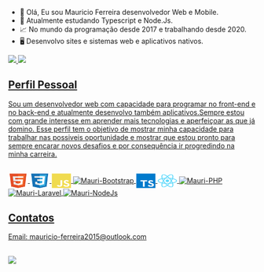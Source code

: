 - 👋 Olá, Eu sou Mauricio Ferreira desenvolvedor Web e Mobile.
- 🌱 Atualmente estudando Typescript e Node.Js.
- 📈 No mundo da programação desde 2017 e trabalhando desde 2020.
- 🖥 Desenvolvo sites e sistemas web e aplicativos nativos.

<div>
  <a href="https://github.com/Mauricio720">
  <img height="180em" src="https://github-readme-stats.vercel.app/api?username=mauricio720&show_icons=true&theme=dark&include_all_commits=true&count_private=true"/>
  <img height="180em" src="https://github-readme-stats.vercel.app/api/top-langs/?username=mauricio720&layout=compact&langs_count=7&theme=dark"/>
</div>

<h2>Perfil Pessoal</h2>
<p>Sou um desenvolvedor web com capacidade
para programar no front-end e no back-end e atualmente desenvolvo também aplicativos.Sempre estou com grande interesse em aprender mais tecnologias e aperfeiçoar as que já domino. Esse perfil tem o objetivo de mostrar minha capacidade para trabalhar nas possiveis oportunidade e mostrar que estou pronto para sempre encarar novos
desafios e por consequência ir progredindo na minha carreira.
</p>


 <div style="display: inline_block"><br>
  <img align="center" alt="Mauri-HTML" height="30" width="40" src="https://raw.githubusercontent.com/devicons/devicon/master/icons/html5/html5-original.svg">
  <img align="center" alt="Mauri-CSS" height="30" width="40" src="https://raw.githubusercontent.com/devicons/devicon/master/icons/css3/css3-original.svg">
  <img align="center" alt="Mauri-Js" height="30" width="40" src="https://raw.githubusercontent.com/devicons/devicon/master/icons/javascript/javascript-plain.svg">
  <img align="center" alt="Mauri-Bootstrap" height="30" width="40" src="https://cdn.jsdelivr.net/gh/devicons/devicon/icons/bootstrap/bootstrap-original.svg">
  <img align="center" alt="Mauri-Ts" height="30" width="40" src="https://raw.githubusercontent.com/devicons/devicon/master/icons/typescript/typescript-plain.svg">
  <img align="center" alt="Mauri-React" height="30" width="40" src="https://raw.githubusercontent.com/devicons/devicon/master/icons/react/react-original.svg">
  <img align="center" alt="Mauri-PHP" height="30" width="40" src="https://cdn.jsdelivr.net/gh/devicons/devicon/icons/php/php-original.svg" />
  <img align="center" alt="Mauri-Laravel" height="30" width="40" src="https://cdn.jsdelivr.net/gh/devicons/devicon/icons/laravel/laravel-plain.svg" />
  <img align="center" alt="Mauri-NodeJs" height="30" width="40" src="https://cdn.jsdelivr.net/gh/devicons/devicon/icons/nodejs/nodejs-original.svg" />
 </div>
 
  ##
  <h2>Contatos</h2>
  
   <div style="display: inline_block">
    <label>Email:</label>
    mauricio-ferreira2015@outlook.com
  </div><br>  
  
  <a href="https://wa.me/5511991457859" target="_blank"><img src="https://img.shields.io/badge/WhatsApp-25D366?style=for-the-badge&logo=whatsapp&logoColor=white"         target="_blank"></a>

    
     
